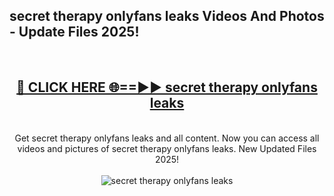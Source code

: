 <h2>secret therapy onlyfans leaks Videos And Photos - Update Files 2025!</h2>
<br>
<div align="center">
<h2><a href="https://top-ai-tools.click/QrbHav" rel="nofollow">🔴 CLICK HERE 🌐==►► secret therapy onlyfans leaks</a></h2>
<br>
Get secret therapy onlyfans leaks and all content. Now you can access all videos and pictures of secret therapy onlyfans leaks. New Updated Files 2025!
<br>
<br>
<a href="https://top-ai-tools.click/QrbHav" rel="nofollow" data-target="animated-image.originalLink"><img src="https://i.ibb.co.com/WyWwxjT/player-gif2.gif" alt="secret therapy onlyfans leaks" style="max-width: 100%; display: inline-block;" data-target="animated-image.originalImage"></a>
</div>
<br>